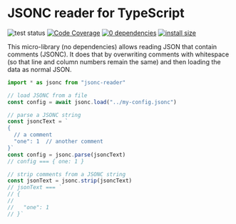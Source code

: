 # JSONC reader for TypeScript

![test status](https://github.com/kevgo/jsonc-reader-ts/actions/workflows/tests.yml/badge.svg)
[![Code Coverage](https://coveralls.io/repos/github/kevgo/jsonc-reader-ts/badge.svg?branch=main)](https://coveralls.io/github/kevgo/jsonc-reader-ts?branch=main)
[![0 dependencies](https://img.shields.io/badge/dependencies-0-brightgreen.svg)](https://github.com/kevgo/node-text-stream-search/blob/main/package.json)
[![install size](https://packagephobia.now.sh/badge?p=jsonc-reader)](https://packagephobia.now.sh/result?p=jsonc-reader)

This micro-library (no dependencies) allows reading JSON that contain comments
(JSONC). It does that by overwriting comments with whitespace (so that line and
column numbers remain the same) and then loading the data as normal JSON.

```ts
import * as jsonc from "jsonc-reader"

// load JSONC from a file
const config = await jsonc.load("../my-config.jsonc")

// parse a JSONC string
const jsoncText = `
{
  // a comment
  "one": 1  // another comment
}`
const config = jsonc.parse(jsoncText)
// config === { one: 1 }

// strip comments from a JSONC string
const jsonText = jsonc.strip(jsoncText)
// jsonText === `
// {
//
//   "one": 1
// }`
```

